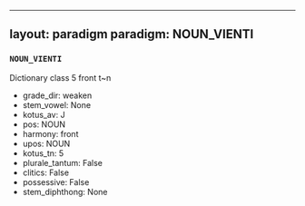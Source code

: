 
---
layout: paradigm
paradigm: NOUN_VIENTI
---
### ` NOUN_VIENTI `

Dictionary class 5 front t~n
* grade_dir: weaken
* stem_vowel: None
* kotus_av: J
* pos: NOUN
* harmony: front
* upos: NOUN
* kotus_tn: 5
* plurale_tantum: False
* clitics: False
* possessive: False
* stem_diphthong: None
